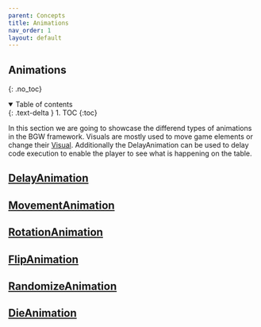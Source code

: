 ```yaml
---
parent: Concepts
title: Animations
nav_order: 1
layout: default
---
```


## Animations
{: .no_toc}
<details open markdown="block">
  <summary>
    Table of contents
  </summary>
  {: .text-delta }
1. TOC
{:toc}
</details>

In this section we are going to showcase the differend types of animations in the BGW framework.
Visuals are mostly used to move game elements or change their [Visual](https://tudo-aqua.github.io/bgw/concepts/visual/visual.html).
Additionally the DelayAnimation can be used to delay code execution to enable the player to see what is happening on the table.

## [DelayAnimation](/bgw/kotlin-docs/bgw-core/tools.aqua.bgw.animation/-delay-animation/)

## [MovementAnimation](/bgw/kotlin-docs/bgw-core/tools.aqua.bgw.animation/-movement-animation/)

## [RotationAnimation](/bgw/kotlin-docs/bgw-core/tools.aqua.bgw.animation/-rotation-animation/)

## [FlipAnimation](/bgw/kotlin-docs/bgw-core/tools.aqua.bgw.animation/-flip-animation/)

## [RandomizeAnimation](/bgw/kotlin-docs/bgw-core/tools.aqua.bgw.animation/-randomize-animation/)

## [DieAnimation](/bgw/kotlin-docs/bgw-core/tools.aqua.bgw.animation/-die-animation/)
````kotlin

````
